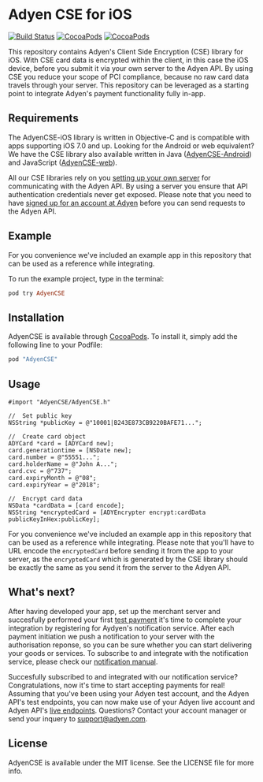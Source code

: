 # Adyen CSE for iOS
[![Build Status](https://travis-ci.org/Adyen/AdyenCSE-iOS.svg?branch=master)](https://travis-ci.org/Adyen/AdyenCSE-iOS)
[![CocoaPods](https://img.shields.io/cocoapods/v/AdyenCSE.svg?style=flat)](http://cocoapods.org/?q=name%3AAdyenCSE)
[![CocoaPods](https://img.shields.io/cocoapods/p/AdyenCSE.svg?style=flat)](https://github.com/Adyen/AdyenCSE-iOS)

This repository contains Adyen's Client Side Encryption (CSE) library for iOS. With CSE card data is encrypted within the client, in this case the iOS device, before you submit it via your own server to the Adyen API. By using CSE you reduce your scope of PCI compliance, because no raw card data travels through your server. This repository can be leveraged as a starting point to integrate Adyen's payment functionality fully in-app.

## Requirements
The AdyenCSE-iOS library is written in Objective-C and is compatible with apps supporting iOS 7.0 and up. Looking for the Android or web equivalent? We have the CSE library also available written in Java ([AdyenCSE-Android](https://github.com/Adyen/AdyenCSE-Android)) and JavaScript ([AdyenCSE-web](https://github.com/Adyen/CSE-JS)).

All our CSE libraries rely on you [setting up your own server](https://docs.adyen.com/developers/easy-encryption#cardintegration) for communicating with the Adyen API. By using a server you ensure that API authentication credentials never get exposed. Please note that you need to have [signed up for an account at Adyen](https://www.adyen.com/signup) before you can send requests to the Adyen API.

## Example

For you convenience we've included an example app in this repository that can be used as a reference while integrating. 

To run the example project, type in the terminal:

```ruby
pod try AdyenCSE
```

## Installation

AdyenCSE is available through [CocoaPods](http://cocoapods.org). To install
it, simply add the following line to your Podfile:

```ruby
pod "AdyenCSE"
```

## Usage

```obj-c
#import "AdyenCSE/AdyenCSE.h"

//	Set public key
NSString *publicKey = @"10001|B243E873CB9220BAFE71...";

//	Create card object
ADYCard *card = [ADYCard new];
card.generationtime = [NSDate new];
card.number = @"55551...";
card.holderName = @"John A...";
card.cvc = @"737";
card.expiryMonth = @"08";
card.expiryYear = @"2018";

//	Encrypt card data
NSData *cardData = [card encode];
NSString *encryptedCard = [ADYEncrypter encrypt:cardData publicKeyInHex:publicKey];
```

For you convenience we've included an example app in this repository that can be used as a reference while integrating. Please note that you'll have to URL encode the `encryptedCard` before sending it from the app to your server, as the `encryptedCard` which is generated by the CSE library should be exactly the same as you send it from the server to the Adyen API.

## What's next?
After having developed your app, set up the merchant server and succesfully performed your first [test payment](https://docs.adyen.com/developers/test-cards-manual) it's time to complete your integration by registering for Aydyen's notification service. After each payment initiation we push a notification to your server with the authorisation reponse, so you can be sure whether you can start delivering your goods or services. To subscribe to and integrate with the notification service, please check our [notification manual](https://docs.adyen.com/developers/api-manual#notifications).

Succesfully subscribed to and integrated with our notification service? Congratulations, now it's time to start accepting payments for real! Assuming that you've been using your Adyen test account, and the Adyen API's test endpoints, you can now make use of your Adyen live account and Adyen API's [live endpoints](https://docs.adyen.com/developers/api-manual#apiendpoints). Questions? Contact your account manager or send your inquery to [support@adyen.com](mailto:support@adyen.com).

## License

AdyenCSE is available under the MIT license. See the LICENSE file for more info.

